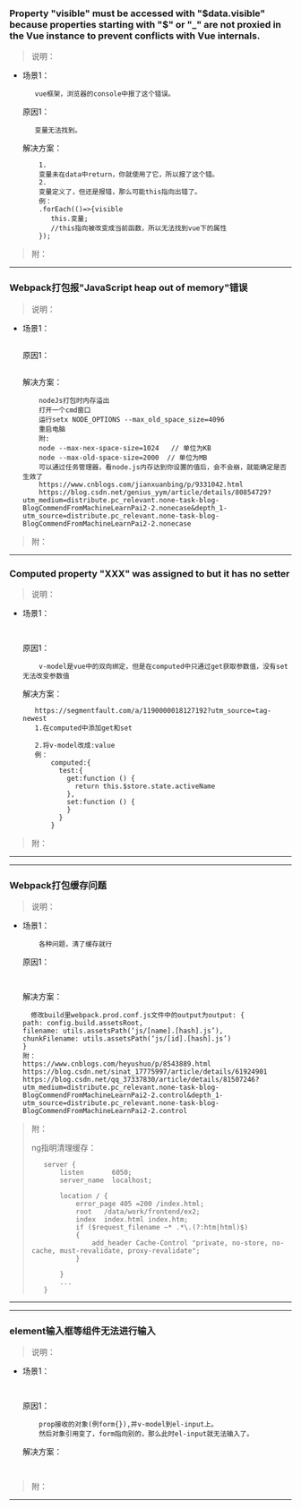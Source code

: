 ### Property "visible" must be accessed with "$data.visible" because properties starting with "$" or "_" are not proxied in the Vue instance to prevent conflicts with Vue internals.
>说明：
 * 场景1： 
    ```
       vue框架，浏览器的console中报了这个错误。
    ```
    原因1：    
    ```
       变量无法找到。
    ```
    解决方案：
     ```
         1.
         变量未在data中return，你就使用了它，所以报了这个错。
         2.
         变量定义了，但还是报错，那么可能this指向出错了。
         例：
         .forEach(()=>{visible
         	this.变量;
         	//this指向被改变成当前函数，所以无法找到vue下的属性
         });
     ```
>附： 
- - -
### Webpack打包报"JavaScript heap out of memory"错误
>说明：
 * 场景1： 
    ```
    
    ```
    原因1：    
    ```      
    
    ```
    解决方案：
     ```
         nodeJs打包时内存溢出
         打开一个cmd窗口
         运行setx NODE_OPTIONS --max_old_space_size=4096
         重启电脑
         附:
         node --max-nex-space-size=1024   // 单位为KB
         node --max-old-space-size=2000  // 单位为MB
         可以通过任务管理器，看node.js内存达到你设置的值后，会不会崩，就能确定是否生效了
         https://www.cnblogs.com/jianxuanbing/p/9331042.html
         https://blog.csdn.net/genius_yym/article/details/80854729?utm_medium=distribute.pc_relevant.none-task-blog-BlogCommendFromMachineLearnPai2-2.nonecase&depth_1-utm_source=distribute.pc_relevant.none-task-blog-BlogCommendFromMachineLearnPai2-2.nonecase
     ```
>附： 
- - -
### Computed property "XXX" was assigned to but it has no setter
>说明：
 * 场景1： 
    ```
		
    ```
    原因1：    
    ```	
        v-model是vue中的双向绑定，但是在computed中只通过get获取参数值，没有set无法改变参数值
    ```
    解决方案：
     ```
        https://segmentfault.com/a/1190000018127192?utm_source=tag-newest
        1.在computed中添加get和set
        
        2.将v-model改成:value
		例：
			computed:{
			  test:{
				get:function () {
				  return this.$store.state.activeName
				},
				set:function () {
				}
			  }
			}
     ```
>附： 

- - -
- - -
### Webpack打包缓存问题

>说明：
 * 场景1： 
    ```
		各种问题，清了缓存就行
    ```
    原因1：    
    ```	
    	
    ```
    解决方案：
     ```
       修改build里webpack.prod.conf.js文件中的output为output: {
    path: config.build.assetsRoot,
    filename: utils.assetsPath(‘js/[name].[hash].js’),
    chunkFilename: utils.assetsPath(‘js/[id].[hash].js’)
	}
	附：
	https://www.cnblogs.com/heyushuo/p/8543889.html
	https://blog.csdn.net/sinat_17775997/article/details/61924901
	https://blog.csdn.net/qq_37337830/article/details/81507246?utm_medium=distribute.pc_relevant.none-task-blog-BlogCommendFromMachineLearnPai2-2.control&depth_1-utm_source=distribute.pc_relevant.none-task-blog-BlogCommendFromMachineLearnPai2-2.control
	 ```
>附： 
>
>ng指明清理缓存：
>
>        server {
>            listen       6050;
>            server_name  localhost;
>    
>            location / {
>                error_page 405 =200 /index.html;
>                root   /data/work/frontend/ex2;
>                index  index.html index.htm;
>                if ($request_filename ~* .*\.(?:htm|html)$)
>                {
>                    add_header Cache-Control "private, no-store, no-cache, must-revalidate, proxy-revalidate";
>                }
>            
>            }
>            ...
>        }

- - -
- - -
### element输入框等组件无法进行输入
>说明：
 * 场景1： 
    ```
		
    ```
    原因1：    
    ```	
        prop接收的对象(例form{}),并v-model到el-input上。
        然后对象引用变了，form指向别的，那么此时el-input就无法输入了。
    ```
    解决方案：
     ```
       
     ```
>附： 

- - -